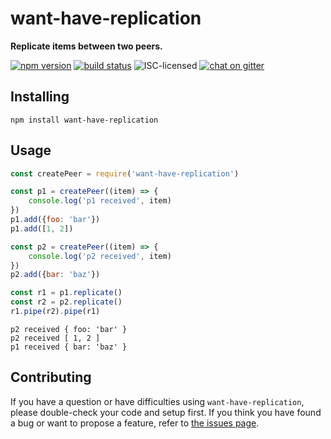 # want-have-replication

**Replicate items between two peers.**

[![npm version](https://img.shields.io/npm/v/want-have-replication.svg)](https://www.npmjs.com/package/want-have-replication)
[![build status](https://img.shields.io/travis/derhuerst/want-have-replication.svg)](https://travis-ci.org/derhuerst/want-have-replication)
![ISC-licensed](https://img.shields.io/github/license/derhuerst/want-have-replication.svg)
[![chat on gitter](https://badges.gitter.im/derhuerst.svg)](https://gitter.im/derhuerst)


## Installing

```shell
npm install want-have-replication
```


## Usage

```js
const createPeer = require('want-have-replication')

const p1 = createPeer((item) => {
	console.log('p1 received', item)
})
p1.add({foo: 'bar'})
p1.add([1, 2])

const p2 = createPeer((item) => {
	console.log('p2 received', item)
})
p2.add({bar: 'baz'})

const r1 = p1.replicate()
const r2 = p2.replicate()
r1.pipe(r2).pipe(r1)
```

```
p2 received { foo: 'bar' }
p2 received [ 1, 2 ]
p1 received { bar: 'baz' }
```


## Contributing

If you have a question or have difficulties using `want-have-replication`, please double-check your code and setup first. If you think you have found a bug or want to propose a feature, refer to [the issues page](https://github.com/derhuerst/want-have-replication/issues).
